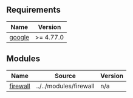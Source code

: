<!-- BEGIN_TF_DOCS -->
## Requirements

| Name | Version |
|------|---------|
| <a name="requirement_google"></a> [google](#requirement\_google) | >= 4.77.0 |

## Modules

| Name | Source | Version |
|------|--------|---------|
| <a name="module_firewall"></a> [firewall](#module\_firewall) | ../../modules/firewall | n/a |
<!-- END_TF_DOCS -->
